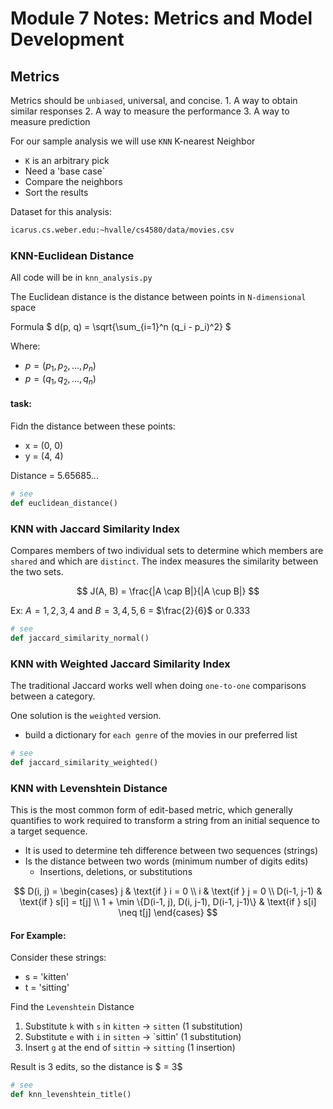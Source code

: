# Module 7 Notes: Metrics and Model Development 

## Metrics

Metrics should be `unbiased`, universal, and concise.
    1. A way to obtain similar responses
    2. A way to measure the performance
    3. A way to measure prediction

For our sample analysis we will use `KNN` K-nearest Neighbor
- `K` is an arbitrary pick
- Need a 'base case`
- Compare the neighbors
- Sort the results 

Dataset for this analysis: 
``` bash
icarus.cs.weber.edu:~hvalle/cs4580/data/movies.csv
```

### KNN-Euclidean Distance

All code will be in `knn_analysis.py`

The Euclidean distance is the distance between points in `N-dimensional` space

Formula
$
d(p, q) = \sqrt{\sum_{i=1}^n (q_i - p_i)^2}
$

Where:
- $p = (p_1, p_2, \dots, p_n)$
- $p = (q_1, q_2, \dots, q_n)$

#### task:
Fidn the distance between these points:
- x = (0, 0)
- y = (4, 4)

Distance = 5.65685...

``` python
# see
def euclidean_distance()
```

### KNN with Jaccard Similarity Index
Compares members of two individual sets to determine which members are `shared` and which are `distinct`.
The index measures the similarity between the two sets.

$$
J(A, B) = \frac{|A \cap B|}{|A \cup B|}
$$

Ex: $A = {1, 2, 3, 4}$ and $B = {3, 4, 5, 6}$ = $\frac{2}{6}$ or $0.333$

``` python
# see
def jaccard_similarity_normal()
```

### KNN with Weighted Jaccard Similarity Index
The traditional Jaccard works well when doing `one-to-one` comparisons between a category.

One solution is the `weighted` version. 
- build a dictionary for `each genre` of the movies in our preferred list

``` python
# see
def jaccard_similarity_weighted()
```

### KNN with Levenshtein Distance
This is the most common form of edit-based metric, which generally quantifies to work required to transform
a string from an initial sequence to a target sequence.
- It is used to determine teh difference between two sequences (strings)
- Is the distance between two words (minimum number of digits edits)
    - Insertions, deletions, or substitutions

$$
D(i, j) =
\begin{cases}
j & \text{if } i = 0 \\
i & \text{if } j = 0 \\
D(i-1, j-1) & \text{if } s[i] = t[j] \\
1 + \min \{D(i-1, j), D(i, j-1), D(i-1, j-1)\} & \text{if } s[i] \neq t[j]
\end{cases}
$$

#### For Example:
Consider these strings:
- s = 'kitten'
- t = 'sitting'

Find the `Levenshtein` Distance
1. Substitute `k` with `s` in `kitten` -> `sitten` (1 substitution)
2. Substitute `e` with `i` in `sitten` -> `sittin' (1 substitution)
3. Insert `g` at the end of `sittin` -> `sitting` (1 insertion)

Result is 3 edits, so the distance is $ = 3$

``` python
# see
def knn_levenshtein_title()
```